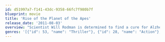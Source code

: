 ```yaml
---
id: d51997a7-f141-43dc-9358-66fc7f980b7f
blueprint: movie
title: 'Rise of the Planet of the Apes'
release_date: '2011-08-03'
overview: "Scientist Will Rodman is determined to find a cure for Alzheimer's, the disease which has slowly consumed his father. Will feels certain he is close to a breakthrough and tests his latest serum on apes, noticing dramatic increases in intelligence and brain activity in the primate subjects – especially Caesar, his pet chimpanzee."
genres: '[{"id": 53, "name": "Thriller"}, {"id": 28, "name": "Action"}, {"id": 18, "name": "Drama"}, {"id": 878, "name": "Science Fiction"}]'
---
```

